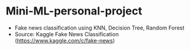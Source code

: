 # Mini-ML-personal-project
- Fake news classification using KNN, Decision Tree, Random Forest
- Source: Kaggle Fake News Classification (https://www.kaggle.com/c/fake-news)

